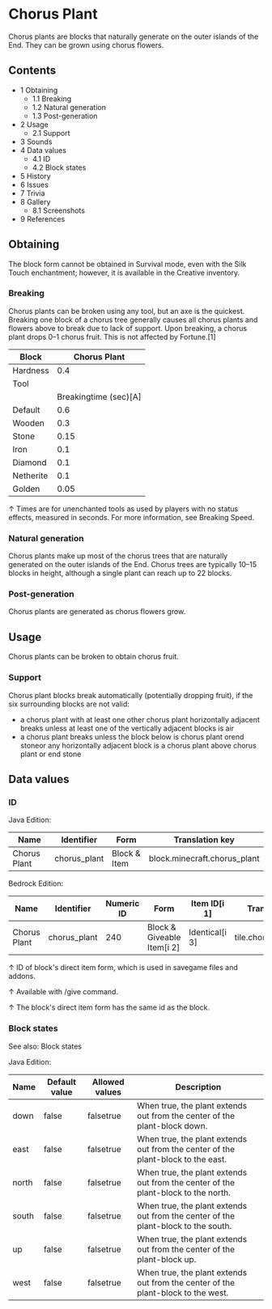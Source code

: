 # Chorus Plant
Chorus plants are blocks that naturally generate on the outer islands of the End. They can be grown using chorus flowers.

## Contents
- 1 Obtaining
	- 1.1 Breaking
	- 1.2 Natural generation
	- 1.3 Post-generation
- 2 Usage
	- 2.1 Support
- 3 Sounds
- 4 Data values
	- 4.1 ID
	- 4.2 Block states
- 5 History
- 6 Issues
- 7 Trivia
- 8 Gallery
	- 8.1 Screenshots
- 9 References

## Obtaining
The block form cannot be obtained in Survival mode, even with the Silk Touch enchantment; however, it is available in the Creative inventory.

### Breaking
Chorus plants can be broken using any tool, but an axe is the quickest. Breaking one block of a chorus tree generally causes all chorus plants and flowers above to break due to lack of support. Upon breaking, a chorus plant drops 0–1 chorus fruit. This is not affected by Fortune.[1]

| Block     | Chorus Plant          |
|-----------|-----------------------|
| Hardness  | 0.4                   |
| Tool      |                       |
|           | Breakingtime (sec)[A] |
| Default   | 0.6                   |
| Wooden    | 0.3                   |
| Stone     | 0.15                  |
| Iron      | 0.1                   |
| Diamond   | 0.1                   |
| Netherite | 0.1                   |
| Golden    | 0.05                  |


↑ Times are for unenchanted tools as used by players with no status effects, measured in seconds. For more information, see Breaking Speed.


### Natural generation
Chorus plants make up most of the chorus trees that are naturally generated on the outer islands of the End. Chorus trees are typically 10–15 blocks in height, although a single plant can reach up to 22 blocks.


### Post-generation
Chorus plants are generated as chorus flowers grow.

## Usage
Chorus plants can be broken to obtain chorus fruit.

### Support
Chorus plant blocks break automatically (potentially dropping fruit), if the six surrounding blocks are not valid:

- a chorus plant with at least one other chorus plant horizontally adjacent breaks unless at least one of the vertically adjacent blocks is air
- a chorus plant breaks unless the block below is chorus plant orend stoneor any horizontally adjacent block is a chorus plant above chorus plant or end stone

## Data values
### ID
Java Edition:

| Name         | Identifier   | Form         | Translation key              |
|--------------|--------------|--------------|------------------------------|
| Chorus Plant | chorus_plant | Block & Item | block.minecraft.chorus_plant |

Bedrock Edition:

| Name         | Identifier   | Numeric ID | Form                       | Item ID[i 1]   | Translation key        |
|--------------|--------------|------------|----------------------------|----------------|------------------------|
| Chorus Plant | chorus_plant | 240        | Block & Giveable Item[i 2] | Identical[i 3] | tile.chorus_plant.name |


↑ ID of block's direct item form, which is used in savegame files and addons.

↑ Available with /give command.

↑ The block's direct item form has the same id as the block.


### Block states
See also: Block states

Java Edition:

| Name  | Default value | Allowed values | Description                                                                       |
|-------|---------------|----------------|-----------------------------------------------------------------------------------|
| down  | false         | falsetrue      | When true, the plant extends out from the center of the plant-block down.         |
| east  | false         | falsetrue      | When true, the plant extends out from the center of the plant-block to the east.  |
| north | false         | falsetrue      | When true, the plant extends out from the center of the plant-block to the north. |
| south | false         | falsetrue      | When true, the plant extends out from the center of the plant-block to the south. |
| up    | false         | falsetrue      | When true, the plant extends out from the center of the plant-block up.           |
| west  | false         | falsetrue      | When true, the plant extends out from the center of the plant-block to the west.  |




